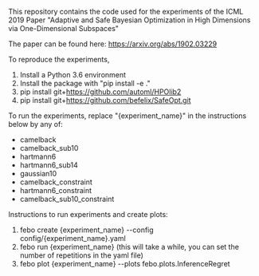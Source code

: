 This repository contains the code used for the experiments of the ICML 2019 Paper
"Adaptive and Safe Bayesian Optimization in High Dimensions via One-Dimensional Subspaces"

The paper can be found here: https://arxiv.org/abs/1902.03229

To reproduce the experiments,

1. Install a Python 3.6 environment
2. Install the package with "pip install -e ."
3. pip install git+https://github.com/automl/HPOlib2 
4. pip install git+https://github.com/befelix/SafeOpt.git


To run the experiments, replace "{experiment_name}" in the instructions below by any of:

* camelback
* camelback_sub10
* hartmann6
* hartmann6_sub14
* gaussian10
* camelback_constraint
* hartmann6_constraint
* camelback_sub10_constraint

Instructions to run experiments and create plots:

1. febo create {experiment_name} --config config/{experiment_name}.yaml
2. febo run {experiment_name}
                (this will take a while, you can set the number of repetitions in the yaml file)
3. febo plot {experiment_name} --plots febo.plots.InferenceRegret
